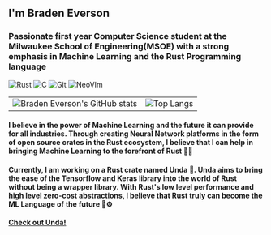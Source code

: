## I'm Braden Everson
### Passionate first year Computer Science student at the Milwaukee School of Engineering(MSOE) with a strong emphasis in Machine Learning and the Rust Programming language

![Rust](https://img.shields.io/badge/-Rust-333333?style=flat&logo=rust)
![C](https://img.shields.io/badge/-C-333333?style=flat&logo=C)
![Git](https://img.shields.io/badge/-Git-333333?style=flat&logo=git)
![NeoVIm](https://img.shields.io/badge/-neovim-333333?style=flat&logo=neovim&logoColor=00599C)

|   |   |
| - | - |
| ![Braden Everson's GitHub stats](https://github-readme-stats.vercel.app/api?username=BradenEverson&theme=prussian)  | ![Top Langs](https://github-readme-stats-git-masterrstaa-rickstaa.vercel.app/api/top-langs/?username=BradenEverson&theme=prussian&size_weight=0.5&size_count=0.5&hide=css,html&layout=compact)  |


#### I believe in the power of Machine Learning and the future it can provide for all industries. Through creating Neural Network platforms in the form of open source crates in the Rust ecosystem, I believe that I can help in bringing Machine Learning to the forefront of Rust 🦀🦾

#### Currently, I am working on a Rust crate named Unda 🌊. Unda aims to bring the ease of the Tensorflow and Keras library into the world of Rust without being a wrapper library. With Rust's low level performance and high level zero-cost abstractions, I believe that Rust truly can become the ML Language of the future 🧠⚙️


#### [Check out Unda!](https://crates.io/crates/unda)
